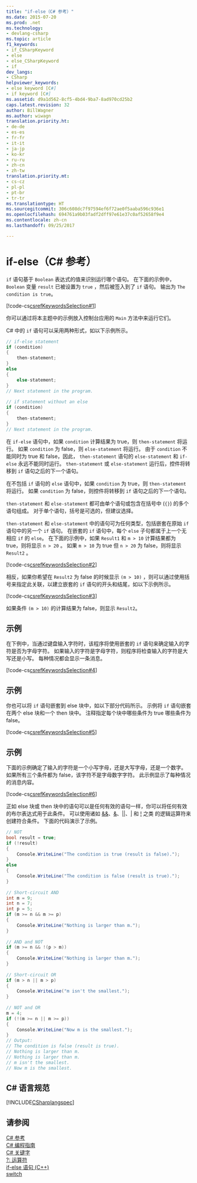 ```yaml
---
title: "if-else（C# 参考）"
ms.date: 2015-07-20
ms.prod: .net
ms.technology:
- devlang-csharp
ms.topic: article
f1_keywords:
- if_CSharpKeyword
- else
- else_CSharpKeyword
- if
dev_langs:
- CSharp
helpviewer_keywords:
- else keyword [C#]
- if keyword [C#]
ms.assetid: d9a1d562-8cf5-4bd4-9ba7-8ad970cd25b2
caps.latest.revision: 32
author: BillWagner
ms.author: wiwagn
translation.priority.ht:
- de-de
- es-es
- fr-fr
- it-it
- ja-jp
- ko-kr
- ru-ru
- zh-cn
- zh-tw
translation.priority.mt:
- cs-cz
- pl-pl
- pt-br
- tr-tr
ms.translationtype: HT
ms.sourcegitcommit: 306c608dc7f97594ef6f72ae0f5aaba596c936e1
ms.openlocfilehash: 694761a9b03fadf2dff97e61e37c0af52658f9e4
ms.contentlocale: zh-cn
ms.lasthandoff: 09/25/2017

---
```

# <a name="if-else-c-reference"></a>if-else（C# 参考）
`if` 语句基于 `Boolean` 表达式的值来识别运行哪个语句。 在下面的示例中， `Boolean` 变量 `result` 已被设置为 `true` ，然后被签入到了 `if` 语句。 输出为 `The condition is true`。  
  
 [!code-cs[csrefKeywordsSelection#1](../../../csharp/language-reference/keywords/codesnippet/CSharp/if-else_1.cs)]  
  
 你可以通过将本主题中的示例放入控制台应用的 `Main` 方法中来运行它们。  
  
 C# 中的 `if` 语句可以采用两种形式，如以下示例所示。  
  
```csharp  
// if-else statement  
if (condition)  
{  
    then-statement;  
}  
else  
{  
    else-statement;  
}  
// Next statement in the program.  
  
// if statement without an else  
if (condition)  
{  
    then-statement;  
}  
// Next statement in the program.  
```  
  
 在 `if-else` 语句中，如果 `condition` 计算结果为 true，则 `then-statement` 将运行。 如果 `condition` 为 false，则 `else-statement` 将运行。 由于 `condition` 不能同时为 true 和 false，因此， `then-statement` 语句的 `else-statement` 和 `if-else` 永远不能同时运行。 `then-statement` 或 `else-statement` 运行后，控件将转移到 `if` 语句之后的下一个语句。  
  
 在不包括 `if` 语句的 `else` 语句中，如果 `condition` 为 true，则 `then-statement` 将运行。 如果 `condition` 为 false，则控件将转移到 `if` 语句之后的下一个语句。  
  
 `then-statement` 和 `else-statement` 都可由单个语句或包含在括号中 (`{}`) 的多个语句组成。 对于单个语句，括号是可选的，但建议选择。  
  
 `then-statement` 和 `else-statement` 中的语句可为任何类型，包括嵌套在原始 `if` 语句中的另一个 `if` 语句。 在嵌套的 `if` 语句中，每个 `else` 子句都属于上一个无相应 `if` 的 `else`。 在下面的示例中，如果 `Result1` 和 `m > 10` 计算结果都为 true，则将显示 `n > 20` 。 如果 `m > 10` 为 true 但 `n > 20` 为 false，则将显示 `Result2` 。  
  
 [!code-cs[csrefKeywordsSelection#2](../../../csharp/language-reference/keywords/codesnippet/CSharp/if-else_2.cs)]  
  
 相反，如果你希望在 `Result2` 为 false 的时候显示 `(m > 10)` ，则可以通过使用括号来指定此关联，以建立嵌套的 `if` 语句的开头和结尾，如以下示例所示。  
  
 [!code-cs[csrefKeywordsSelection#3](../../../csharp/language-reference/keywords/codesnippet/CSharp/if-else_3.cs)]  
  
 如果条件 `(m > 10)` 的计算结果为 false，则显示 `Result2`。  
  
## <a name="example"></a>示例  
 在下例中，当通过键盘输入字符时，该程序将使用嵌套的 `if` 语句来确定输入的字符是否为字母字符。 如果输入的字符是字母字符，则程序将检查输入的字符是大写还是小写。 每种情况都会显示一条消息。  
  
 [!code-cs[csrefKeywordsSelection#4](../../../csharp/language-reference/keywords/codesnippet/CSharp/if-else_4.cs)]  
  
## <a name="example"></a>示例  
 你也可以将 `if` 语句嵌套到 else 块中，如以下部分代码所示。 示例将 `if` 语句嵌套在两个 else 块和一个 then 块中。 注释指定每个块中哪些条件为 true 哪些条件为 false。  
  
 [!code-cs[csrefKeywordsSelection#5](../../../csharp/language-reference/keywords/codesnippet/CSharp/if-else_5.cs)]  
  
## <a name="example"></a>示例  
 下面的示例确定了输入的字符是一个小写字母，还是大写字母，还是一个数字。 如果所有三个条件都为 false，该字符不是字母数字字符。 此示例显示了每种情况的消息内容。  
  
 [!code-cs[csrefKeywordsSelection#6](../../../csharp/language-reference/keywords/codesnippet/CSharp/if-else_6.cs)]  
  
 正如 else 块或 then 块中的语句可以是任何有效的语句一样，你可以将任何有效的布尔表达式用于此条件。 可以使用诸如 [&&](../../../csharp/language-reference/operators/conditional-and-operator.md)、[&](../../../csharp/language-reference/operators/and-operator.md)、[&#124;&#124;](../../../csharp/language-reference/operators/conditional-or-operator.md)、[&#124;](../../../csharp/language-reference/operators/or-operator.md) 和 [!](../../../csharp/language-reference/operators/logical-negation-operator.md) 之类 的逻辑运算符来创建符合条件。 下面的代码演示了示例。  
  
```csharp  
// NOT  
bool result = true;  
if (!result)  
{  
    Console.WriteLine("The condition is true (result is false).");  
}  
else  
{  
    Console.WriteLine("The condition is false (result is true).");  
}  
  
// Short-circuit AND  
int m = 9;  
int n = 7;  
int p = 5;  
if (m >= n && m >= p)  
{  
    Console.WriteLine("Nothing is larger than m.");  
}  
  
// AND and NOT  
if (m >= n && !(p > m))  
{  
    Console.WriteLine("Nothing is larger than m.");  
}  
  
// Short-circuit OR  
if (m > n || m > p)  
{  
    Console.WriteLine("m isn't the smallest.");  
}  
  
// NOT and OR  
m = 4;  
if (!(m >= n || m >= p))  
{  
    Console.WriteLine("Now m is the smallest.");  
}  
// Output:  
// The condition is false (result is true).  
// Nothing is larger than m.  
// Nothing is larger than m.  
// m isn't the smallest.  
// Now m is the smallest.  
```  
  
## <a name="c-language-specification"></a>C# 语言规范  
 [!INCLUDE[CSharplangspec](~/includes/csharplangspec-md.md)]  
  
## <a name="see-also"></a>请参阅  
 [C# 参考](../../../csharp/language-reference/index.md)   
 [C# 编程指南](../../../csharp/programming-guide/index.md)   
 [C# 关键字](../../../csharp/language-reference/keywords/index.md)   
 [?: 运算符](../../../csharp/language-reference/operators/conditional-operator.md)   
 [if-else 语句 (C++)](/cpp/cpp/if-else-statement-cpp)   
 [switch](../../../csharp/language-reference/keywords/switch.md)

